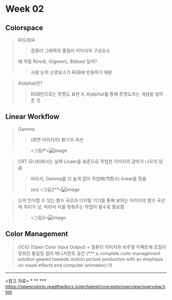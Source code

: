 
Week 02
=============

Colorspace
-------------
> R/G/B/A
>>컴퓨터 그래픽의 풀컬러 이미지의 구성요소 


>왜 하필 R(red), G(green), B(blue) 일까?
>>사람 눈의 신경요소가 RGB에 반응하기 때문


> A(alpha)란?
>>RGB만으로는 투명도 표현 X, A(alpha)를 통해 투명도라는 개념을 넣어준 것

Linear Workflow 
-------------
>Gamma
>> (화면 이미지의) 밝기의 곡선


>><그림1*>![image](https://user-images.githubusercontent.com/113420816/192740945-a14ade35-b597-4710-86bf-69382c055ce9.png)


> CRT 모니터에서는 실제 Linaer을 표준으로 작업한 이미지의 감마가 나오지 않음
>> 따라서, Gamma를 더 높게 잡아 작업해(역함수) linear를 맞춤


>>(ex) <그림2**>![image](https://user-images.githubusercontent.com/113420816/192751345-412c4447-45ef-4a70-bd20-9855017b4057.png)



> 눈이 인식할 수 있는 함수 곡선과 디지털 기기를 통해 보이는 이미지의 함수 곡선에 차이가 남, 따라서 이를 맞춰주는 작업이 필수로 필요함
>> <그림3>![image](https://user-images.githubusercontent.com/113420816/192751030-3c58fb7b-3447-4ea6-8608-874f1813c28b.png)


Color Management
-------------
> OCIO (Open Color Input Output) = 컴퓨터 이미지와 비주얼 이펙트에 초점이 맞춰진 통일된 컬러 매니지먼트 공간 (*** a complete color management solution geared towards motion picture production with an emphasis on visual effects and computer animation)
> 아



-------------
<참고 자료>
*
**
*** https://opencolorio.readthedocs.io/en/latest/concepts/overview/overview.html
